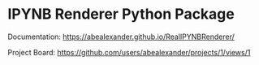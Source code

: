 # IPYNB Renderer Python Package

Documentation: https://abealexander.github.io/RealIPYNBRenderer/

Project Board: https://github.com/users/abealexander/projects/1/views/1
